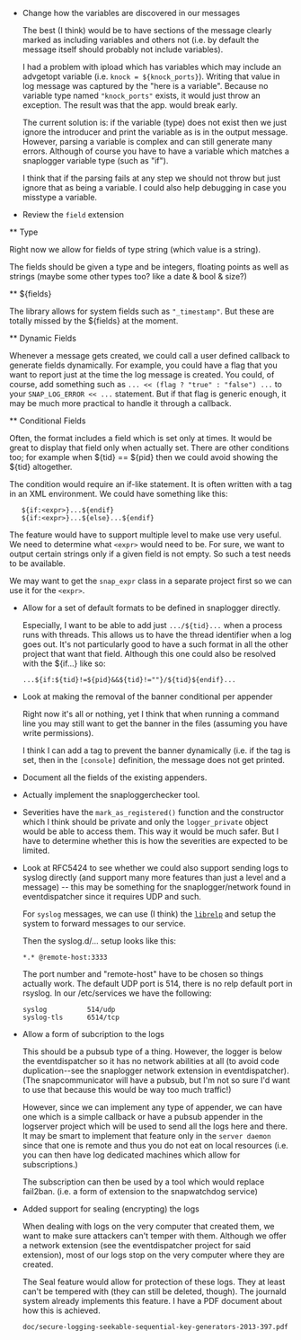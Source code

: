 
* Change how the variables are discovered in our messages

  The best (I think) would be to have sections of the message clearly marked
  as including variables and others not (i.e. by default the message itself
  should probably not include variables).

  I had a problem with ipload which has variables which may include an
  advgetopt variable (i.e. `knock = ${knock_ports}`). Writing that value
  in log message was captured by the "here is a variable". Because no
  variable type named `"knock_ports"` exists, it would just throw an
  exception. The result was that the app. would break early.

  The current solution is: if the variable (type) does not exist then we just
  ignore the introducer and print the variable as is in the output message.
  However, parsing a variable is complex and can still generate many errors.
  Although of course you have to have a variable which matches a snaplogger
  variable type (such as "if").

  I think that if the parsing fails at any step we should not throw but just
  ignore that as being a variable. I could also help debugging in case you
  misstype a variable.

* Review the `field` extension

** Type

   Right now we allow for fields of type string (which value is a string).

   The fields should be given a type and be integers, floating points as
   well as strings (maybe some other types too? like a date & bool & size?)

** ${fields}

   The library allows for system fields such as `"_timestamp"`. But these are
   totally missed by the ${fields} at the moment.

** Dynamic Fields

   Whenever a message gets created, we could call a user defined callback
   to generate fields dynamically. For example, you could have a flag that
   you want to report just at the time the log message is created. You could,
   of course, add something such as `... << (flag ? "true" : "false") ...`
   to your `SNAP_LOG_ERROR << ...` statement. But if that flag is generic
   enough, it may be much more practical to handle it through a callback.

** Conditional Fields

   Often, the format includes a field which is set only at times. It would
   be great to display that field only when actually set. There are other
   conditions too; for example when ${tid} == ${pid} then we could avoid
   showing the ${tid} altogether.

   The condition would require an if-like statement. It is often written with
   a tag in an XML environment. We could have something like this:

       ${if:<expr>}...${endif}
       ${if:<expr>}...${else}...${endif}

   The feature would have to support multiple level to make use very useful.
   We need to determine what `<expr>` would need to be. For sure, we want to
   output certain strings only if a given field is not empty. So such a test
   needs to be available.

   We may want to get the `snap_expr` class in a separate project first so
   we can use it for the `<expr>`.


* Allow for a set of default formats to be defined in snaplogger directly.

  Especially, I want to be able to add just `.../${tid}...` when a process
  runs with threads. This allows us to have the thread identifier when a
  log goes out. It's not particularly good to have a such format in all the
  other project that want that field. Although this one could also be
  resolved with the ${if...} like so:

      ...${if:${tid}!=${pid}&&${tid}!=""}/${tid}${endif}...


* Look at making the removal of the banner conditional per appender

  Right now it's all or nothing, yet I think that when running a command
  line you may still want to get the banner in the files (assuming you have
  write permissions).

  I think I can add a tag to prevent the banner dynamically (i.e. if the tag
  is set, then in the `[console]` definition, the message does not get
  printed.


* Document all the fields of the existing appenders.


* Actually implement the snaploggerchecker tool.


* Severities have the `mark_as_registered()` function and the constructor
  which I think should be private and only the `logger_private` object
  would be able to access them. This way it would be much safer. But I
  have to determine whether this is how the severities are expected to
  be limited.


* Look at RFC5424 to see whether we could also support sending logs to
  syslog directly (and support many more features than just a level and
  a message) -- this may be something for the snaplogger/network
  found in eventdispatcher since it requires UDP and such.

  For `syslog` messages, we can use (I think) the
  [`librelp`](https://www.rsyslog.com/librelp-1-1-0/) and setup the
  system to forward messages to our service.

  Then the syslog.d/... setup looks like this:

      *.* @remote-host:3333

  The port number and "remote-host" have to be chosen so things actually work.
  The default UDP port is 514, there is no relp default port in rsyslog. In
  our /etc/services we have the following:

      syslog          514/udp
      syslog-tls      6514/tcp


* Allow a form of subcription to the logs

  This should be a pubsub type of a thing. However, the logger is below the
  eventdispatcher so it has no network abilities at all (to avoid code
  duplication--see the snaplogger network extension in eventdispatcher).
  (The snapcommunicator will have a pubsub, but I'm not so sure I'd want to
  use that because this would be way too much traffic!)

  However, since we can implement any type of appender, we can have one which
  is a simple callback or have a pubsub appender in the logserver project
  which will be used to send all the logs here and there. It may be smart
  to implement that feature only in the `server daemon` since that one is
  remote and thus you do not eat on local resources (i.e. you can then have
  log dedicated machines which allow for subscriptions.)

  The subscription can then be used by a tool which would replace fail2ban.
  (i.e. a form of extension to the snapwatchdog service)


* Added support for sealing (encrypting) the logs

  When dealing with logs on the very computer that created them, we want to
  make sure attackers can't temper with them. Although we offer a network
  extension (see the eventdispatcher project for said extension), most of
  our logs stop on the very computer where they are created.

  The Seal feature would allow for protection of these logs. They at least
  can't be tempered with (they can still be deleted, though). The journald
  system already implements this feature. I have a PDF document about how
  this is achieved.

      doc/secure-logging-seekable-sequential-key-generators-2013-397.pdf

